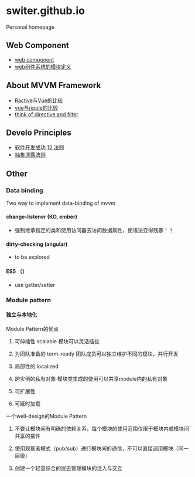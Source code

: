 switer.github.io
================

Personal homepage

Web Component
-------------
* [web component](https://github.com/switer/switer.github.io/issues/6)
* [web组件系统的模块定义](https://github.com/switer/switer.github.io/issues/3)

About MVVM Framework
--------------------
* [Ractive与Vue的比较](https://github.com/switer/switer.github.io/issues/5)
* [vue与ripple的比较](https://github.com/switer/switer.github.io/issues/4)
* [think of directive and filter](https://github.com/switer/switer.github.io/issues/7)

Develo Principles
--------------------
* [软件开发成功 12 法则](https://github.com/switer/switer.github.io/issues/2)
* [抽象泄露法则](https://github.com/switer/switer.github.io/issues/1)


Other
-----

### Data binding

Two way to implement data-binding of mvvm

#### change-listener (KO, ember)

* 强制继承指定的类和使用访问器去访问数据属性，使语法变得残暴！！


#### dirty-checking (angular)
* to be explored

#### ES5 （）
* use getter/setter
 

### Module pattern

#### 独立与本地化

Module Pattern的优点

1. 可伸缩性 scalable
    模块可以灵活插拔

2. 为团队准备的 term-ready
    团队成员可以独立维护不同的模块，并行开发

3. 局部性的 localized


4. 跨实例的私有对象
    模块类生成的使用可以共享module内的私有对象

5. 可扩展性

6. 可延时加载


一个well-design的Module Pattern

1. 不要让模块间有明确的依赖关系，每个模块的使用范围仅限于模块内或模块间共享的插件

2. 使用观察者模式（pub/sub）进行模块间的通信，不可以直接调用模块（同一层级）

3. 创建一个轻量综合的层去管理模块的注入与交互
